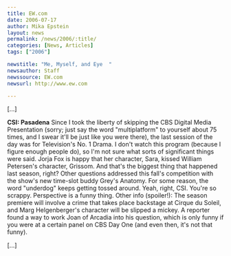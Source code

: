 ```yaml
---
title: EW.com
date: 2006-07-17
author: Mika Epstein
layout: news
permalink: /news/2006/:title/
categories: [News, Articles]
tags: ["2006"]

newstitle: "Me, Myself, and Eye  "
newsauthor: Staff  
newssource: EW.com  
newsurl: http://www.ew.com  

---
```


[...]

**CSI: Pasadena** Since I took the liberty of skipping the CBS Digital Media Presentation (sorry; just say the word "multiplatform" to yourself about 75 times, and I swear it'll be just like you were there), the last session of the day was for Television's No. 1 Drama. I don't watch this program (because I figure enough people do), so I'm not sure what sorts of significant things were said. Jorja Fox is happy that her character, Sara, kissed William Petersen's character, Grissom. And that's the biggest thing that happened last season, right? Other questions addressed this fall's competition with the show's new time-slot buddy Grey's Anatomy. For some reason, the word "underdog" keeps getting tossed around. Yeah, right, CSI. You're so scrappy. Perspective is a funny thing. Other info (spoiler!): The season premiere will involve a crime that takes place backstage at Cirque du Soleil, and Marg Helgenberger's character will be slipped a mickey. A reporter found a way to work Joan of Arcadia into his question, which is only funny if you were at a certain panel on CBS Day One (and even then, it's not that funny).

[...]

